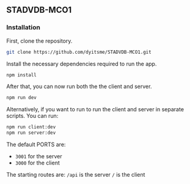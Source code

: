 ## STADVDB-MCO1


### Installation
First, clone the repository.
``` sh
git clone https://github.com/dyitsme/STADVDB-MCO1.git
```

Install the necessary dependencies required to run the app.
``` sh
npm install
```

After that, you can now run both the the client and server.
``` sh
npm run dev
```

Alternatively, if you want to run to run the client and server in separate scripts. You can run:
```sh
npm run client:dev
npm run server:dev
```

The default PORTS are:
- `3001` for the server
- `3000` for the client

The starting routes are:
`/api` is the server
`/` is the client
